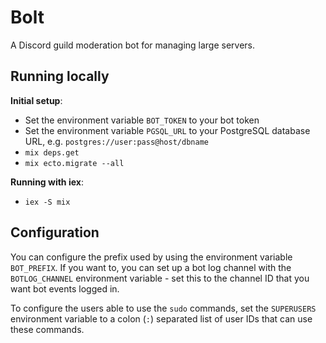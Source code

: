 # Bolt
A Discord guild moderation bot for managing large servers.


## Running locally
**Initial setup**:
- Set the environment variable `BOT_TOKEN` to your bot token
- Set the environment variable `PGSQL_URL` to your PostgreSQL database URL, e.g. `postgres://user:pass@host/dbname`
- `mix deps.get`
- `mix ecto.migrate --all`

**Running with iex**:
- `iex -S mix`


## Configuration
You can configure the prefix used by using the environment variable `BOT_PREFIX`.
If you want to, you can set up a bot log channel with the `BOTLOG_CHANNEL` environment
variable - set this to the channel ID that you want bot events logged in.

To configure the users able to use the `sudo` commands, set the `SUPERUSERS` environment
variable to a colon (`:`) separated list of user IDs that can use these commands.
